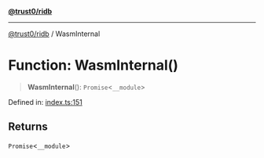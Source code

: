[**@trust0/ridb**](../README.md)

***

[@trust0/ridb](../README.md) / WasmInternal

# Function: WasmInternal()

> **WasmInternal**(): `Promise`\<`__module`\>

Defined in: [index.ts:151](https://github.com/trust0-project/RIDB/blob/72c82bce7bddd4d481cf38c4e8b9492b9832268f/packages/ridb/src/index.ts#L151)

## Returns

`Promise`\<`__module`\>
